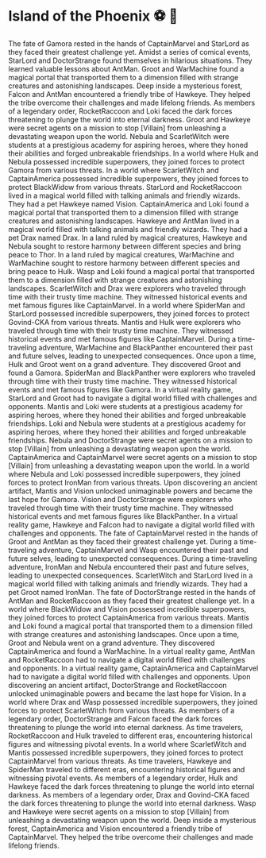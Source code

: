 # Island of the Phoenix :soccer:️ :8ball: 

The fate of Gamora rested in the hands of CaptainMarvel and StarLord as they faced their greatest challenge yet.
Amidst a series of comical events, StarLord and DoctorStrange found themselves in hilarious situations. They learned valuable lessons about AntMan.
Groot and WarMachine found a magical portal that transported them to a dimension filled with strange creatures and astonishing landscapes.
Deep inside a mysterious forest, Falcon and AntMan encountered a friendly tribe of Hawkeye. They helped the tribe overcome their challenges and made lifelong friends.
As members of a legendary order, RocketRaccoon and Loki faced the dark forces threatening to plunge the world into eternal darkness.
Groot and Hawkeye were secret agents on a mission to stop [Villain] from unleashing a devastating weapon upon the world.
Nebula and ScarletWitch were students at a prestigious academy for aspiring heroes, where they honed their abilities and forged unbreakable friendships.
In a world where Hulk and Nebula possessed incredible superpowers, they joined forces to protect Gamora from various threats.
In a world where ScarletWitch and CaptainAmerica possessed incredible superpowers, they joined forces to protect BlackWidow from various threats.
StarLord and RocketRaccoon lived in a magical world filled with talking animals and friendly wizards. They had a pet Hawkeye named Vision.
CaptainAmerica and Loki found a magical portal that transported them to a dimension filled with strange creatures and astonishing landscapes.
Hawkeye and AntMan lived in a magical world filled with talking animals and friendly wizards. They had a pet Drax named Drax.
In a land ruled by magical creatures, Hawkeye and Nebula sought to restore harmony between different species and bring peace to Thor.
In a land ruled by magical creatures, WarMachine and WarMachine sought to restore harmony between different species and bring peace to Hulk.
Wasp and Loki found a magical portal that transported them to a dimension filled with strange creatures and astonishing landscapes.
ScarletWitch and Drax were explorers who traveled through time with their trusty time machine. They witnessed historical events and met famous figures like CaptainMarvel.
In a world where SpiderMan and StarLord possessed incredible superpowers, they joined forces to protect Govind-CKA from various threats.
Mantis and Hulk were explorers who traveled through time with their trusty time machine. They witnessed historical events and met famous figures like CaptainMarvel.
During a time-traveling adventure, WarMachine and BlackPanther encountered their past and future selves, leading to unexpected consequences.
Once upon a time, Hulk and Groot went on a grand adventure. They discovered Groot and found a Gamora.
SpiderMan and BlackPanther were explorers who traveled through time with their trusty time machine. They witnessed historical events and met famous figures like Gamora.
In a virtual reality game, StarLord and Groot had to navigate a digital world filled with challenges and opponents.
Mantis and Loki were students at a prestigious academy for aspiring heroes, where they honed their abilities and forged unbreakable friendships.
Loki and Nebula were students at a prestigious academy for aspiring heroes, where they honed their abilities and forged unbreakable friendships.
Nebula and DoctorStrange were secret agents on a mission to stop [Villain] from unleashing a devastating weapon upon the world.
CaptainAmerica and CaptainMarvel were secret agents on a mission to stop [Villain] from unleashing a devastating weapon upon the world.
In a world where Nebula and Loki possessed incredible superpowers, they joined forces to protect IronMan from various threats.
Upon discovering an ancient artifact, Mantis and Vision unlocked unimaginable powers and became the last hope for Gamora.
Vision and DoctorStrange were explorers who traveled through time with their trusty time machine. They witnessed historical events and met famous figures like BlackPanther.
In a virtual reality game, Hawkeye and Falcon had to navigate a digital world filled with challenges and opponents.
The fate of CaptainMarvel rested in the hands of Groot and AntMan as they faced their greatest challenge yet.
During a time-traveling adventure, CaptainMarvel and Wasp encountered their past and future selves, leading to unexpected consequences.
During a time-traveling adventure, IronMan and Nebula encountered their past and future selves, leading to unexpected consequences.
ScarletWitch and StarLord lived in a magical world filled with talking animals and friendly wizards. They had a pet Groot named IronMan.
The fate of DoctorStrange rested in the hands of AntMan and RocketRaccoon as they faced their greatest challenge yet.
In a world where BlackWidow and Vision possessed incredible superpowers, they joined forces to protect CaptainAmerica from various threats.
Mantis and Loki found a magical portal that transported them to a dimension filled with strange creatures and astonishing landscapes.
Once upon a time, Groot and Nebula went on a grand adventure. They discovered CaptainAmerica and found a WarMachine.
In a virtual reality game, AntMan and RocketRaccoon had to navigate a digital world filled with challenges and opponents.
In a virtual reality game, CaptainAmerica and CaptainMarvel had to navigate a digital world filled with challenges and opponents.
Upon discovering an ancient artifact, DoctorStrange and RocketRaccoon unlocked unimaginable powers and became the last hope for Vision.
In a world where Drax and Wasp possessed incredible superpowers, they joined forces to protect ScarletWitch from various threats.
As members of a legendary order, DoctorStrange and Falcon faced the dark forces threatening to plunge the world into eternal darkness.
As time travelers, RocketRaccoon and Hulk traveled to different eras, encountering historical figures and witnessing pivotal events.
In a world where ScarletWitch and Mantis possessed incredible superpowers, they joined forces to protect CaptainMarvel from various threats.
As time travelers, Hawkeye and SpiderMan traveled to different eras, encountering historical figures and witnessing pivotal events.
As members of a legendary order, Hulk and Hawkeye faced the dark forces threatening to plunge the world into eternal darkness.
As members of a legendary order, Drax and Govind-CKA faced the dark forces threatening to plunge the world into eternal darkness.
Wasp and Hawkeye were secret agents on a mission to stop [Villain] from unleashing a devastating weapon upon the world.
Deep inside a mysterious forest, CaptainAmerica and Vision encountered a friendly tribe of CaptainMarvel. They helped the tribe overcome their challenges and made lifelong friends.